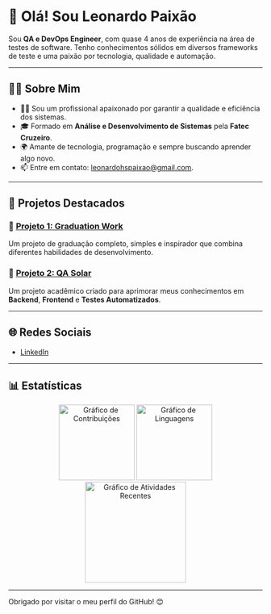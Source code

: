 # 👋 Olá! Sou Leonardo Paixão

Sou **QA e DevOps Engineer**, com quase 4 anos de experiência na área de testes de software. Tenho conhecimentos sólidos em diversos frameworks de teste e uma paixão por tecnologia, qualidade e automação.

---

## 🧑‍💻 Sobre Mim

- 👨‍💻 Sou um profissional apaixonado por garantir a qualidade e eficiência dos sistemas.
- 🎓 Formado em **Análise e Desenvolvimento de Sistemas** pela **Fatec Cruzeiro**.
- 🌍 Amante de tecnologia, programação e sempre buscando aprender algo novo.
- 📫 Entre em contato: [leonardohspaixao@gmail.com](mailto:leonardohspaixao@gmail.com).

---

## 🚀 Projetos Destacados

### 🌟 [Projeto 1: Graduation Work](https://github.com/LeohsPaixao/graduation-work)
Um projeto de graduação completo, simples e inspirador que combina diferentes habilidades de desenvolvimento.

### 🌟 [Projeto 2: QA Solar](https://github.com/LeohsPaixao/qa-solar)
Um projeto acadêmico criado para aprimorar meus conhecimentos em **Backend**, **Frontend** e **Testes Automatizados**.

---

## 🌐 Redes Sociais

- [LinkedIn](https://www.linkedin.com/in/leonardo-h-597293157/)

---

## 📊 Estatísticas

<div align="center">
  <img src="https://github-readme-stats.vercel.app/api?username=LeohsPaixao&hide_title=false&hide_rank=false&show_icons=true&include_all_commits=true&count_private=true&disable_animations=false&theme=neon&locale=en&hide_border=false&order=1" height="150" alt="Gráfico de Contribuições" />
  <img src="https://github-readme-stats.vercel.app/api/top-langs?username=LeohsPaixao&locale=en&hide_title=false&layout=compact&card_width=320&langs_count=5&theme=neon&hide_border=false&order=2" height="150" alt="Gráfico de Linguagens" />
  <img src="https://github-readme-activity-graph.cyclic.app/graph?username=LeohsPaixao&theme=react-dark&bg_color=0d1117&color=41b883&line=41b883&point=ffffff&hide_border=true&area=true&area_color=41b883" height="200" alt="Gráfico de Atividades Recentes" />
</div>

---

Obrigado por visitar o meu perfil do GitHub! 😊
